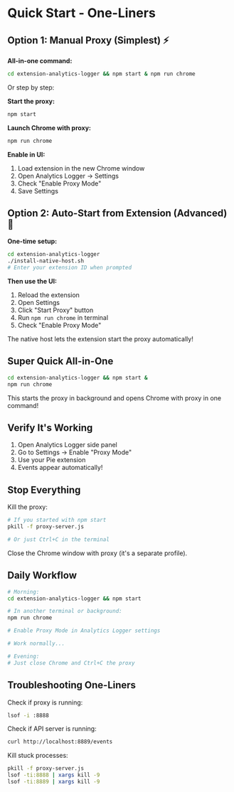 # Quick Start - One-Liners

## Option 1: Manual Proxy (Simplest) ⚡

**All-in-one command:**
```bash
cd extension-analytics-logger && npm start & npm run chrome
```

Or step by step:

**Start the proxy:**
```bash
npm start
```

**Launch Chrome with proxy:**
```bash
npm run chrome
```

**Enable in UI:**
1. Load extension in the new Chrome window
2. Open Analytics Logger → Settings
3. Check "Enable Proxy Mode"
4. Save Settings

## Option 2: Auto-Start from Extension (Advanced) 🚀

**One-time setup:**
```bash
cd extension-analytics-logger
./install-native-host.sh
# Enter your extension ID when prompted
```

**Then use the UI:**
1. Reload the extension
2. Open Settings
3. Click "Start Proxy" button
4. Run `npm run chrome` in terminal
5. Check "Enable Proxy Mode"

The native host lets the extension start the proxy automatically!

## Super Quick All-in-One

```bash
cd extension-analytics-logger && npm start &
npm run chrome
```

This starts the proxy in background and opens Chrome with proxy in one command!

## Verify It's Working

1. Open Analytics Logger side panel
2. Go to Settings → Enable "Proxy Mode"
3. Use your Pie extension
4. Events appear automatically!

## Stop Everything

Kill the proxy:
```bash
# If you started with npm start
pkill -f proxy-server.js

# Or just Ctrl+C in the terminal
```

Close the Chrome window with proxy (it's a separate profile).

## Daily Workflow

```bash
# Morning:
cd extension-analytics-logger && npm start

# In another terminal or background:
npm run chrome

# Enable Proxy Mode in Analytics Logger settings

# Work normally...

# Evening:
# Just close Chrome and Ctrl+C the proxy
```

## Troubleshooting One-Liners

Check if proxy is running:
```bash
lsof -i :8888
```

Check if API server is running:
```bash
curl http://localhost:8889/events
```

Kill stuck processes:
```bash
pkill -f proxy-server.js
lsof -ti:8888 | xargs kill -9
lsof -ti:8889 | xargs kill -9
```
